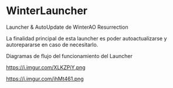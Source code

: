 # WinterLauncher
Launcher &amp; AutoUpdate de WinterAO Resurrection

La finalidad principal de esta launcher es poder autoactualizarse y autorepararse en caso de necesitarlo.

Diagramas de flujo del funcionamiento del Launcher

https://i.imgur.com/XLKZPiY.png

https://i.imgur.com/ihMt461.png
